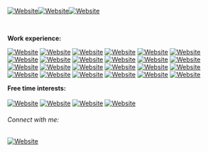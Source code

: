 <!--### Greetings! <img src="https://media.giphy.com/media/hvRJCLFzcasrR4ia7z/giphy.gif" width="18px">-->

<!--I'm Yawar P.<br/>-->
[![Website](https://img.shields.io/badge/Software%20%20Developer-darkblue?style=for-the-badge)](https://github.com/YawarPandar)[![Website](https://img.shields.io/badge/InfoSec%20%20Enthusiastic-darkred?style=for-the-badge)](https://github.com/YawarPandar)[![Website](https://img.shields.io/badge/Casual%20%20Gamer-yellow?style=for-the-badge)](https://github.com/YawarPandar)

<!--Currently working on software outsourcing services for banking and financial companies, and also learning about networking stuff by myself.<br/>--><br/>
**Work experience:**<br/>

  [![Website](https://img.shields.io/badge/Visual%20%20Studio%20%20.Net-blue?style=flat&logo=visual-studio)](https://visualstudio.microsoft.com/vs/) [![Website](https://img.shields.io/badge/.NET-purple?style=flat&logo=.net)](https://dotnet.microsoft.com/) [![Website](https://img.shields.io/badge/Visual%20%20Studio%20%20Code-blue?style=flat&logo=visual-studio-code)](https://code.visualstudio.com/) [![Website](https://img.shields.io/badge/Red%20%20Hat%20%20CodeReady%20%20Studio-red?style=flat&logo=red-hat)](https://www.redhat.com/en/technologies/jboss-middleware/codeready-studio) [![Website](https://img.shields.io/badge/Microsoft%20%20SQL%20%20Server-red?style=flat&logo=microsoft-sql-server)](https://www.microsoft.com/en-us/sql-server/sql-server-2019) [![Website](https://img.shields.io/badge/Oracle-red?style=flat&logo=oracle)](https://www.oracle.com/database/) [![Website](https://img.shields.io/badge/MySQL-blue?style=flat&logo=mysql)](https://www.mysql.com/) [![Website](https://img.shields.io/badge/MongoDB-brightgreen?style=flat&logo=mongodb)](https://www.mongodb.com/) [![Website](https://img.shields.io/badge/Microsoft%20%20Azure-lightgray?style=flat&logo=microsoft-azure)](https://azure.microsoft.com/en-us/) [![Website](https://img.shields.io/badge/Amazon%20%20AWS-yellowgreen?style=flat&logo=amazon-aws)](https://aws.amazon.com/) [![Website](https://img.shields.io/badge/C%23-red?style=flat&logo=c-sharp)](https://angular.io/) [![Website](https://img.shields.io/badge/Angular-red?style=flat&logo=angular)](https://angular.io/) [![Website](https://img.shields.io/badge/Java-red?style=flat&logo=java)](https://www.java.com/) [![Website](https://img.shields.io/badge/JavaScript-yellow?style=flat&logo=javascript)](https://www.javascript.com/) [![Website](https://img.shields.io/badge/JQuery-blue?style=flat&logo=jquery)](https://jquery.com/) [![Website](https://img.shields.io/badge/TypeScript-blue?style=flat&logo=typescript)](https://www.typescriptlang.org/) [![Website](https://img.shields.io/badge/PHP-blueviolet?style=flat&logo=php)](https://www.php.net/) [![Website](https://img.shields.io/badge/Power%20%20BI-yellow?style=flat&logo=power-bi)](https://powerbi.microsoft.com/) [![Website](https://img.shields.io/badge/Microsoft%20%20Visio-blue?style=flat&logo=microsoft-visio)](https://office.live.com/start/visio.aspx) [![Website](https://img.shields.io/badge/Red%20%20Hat%20%20JBoss%20%20Fuse%20%20Karaf-blue?style=flat&logo=red-hat)](https://github.com/jboss-fuse/fuse-karaf) [![Website](https://img.shields.io/badge/Red%20%20Hat%20%20JBoss%20%20EAP-blue?style=flat&logo=red-hat)](https://www.redhat.com/en/technologies/jboss-middleware/application-platform) [![Website](https://img.shields.io/badge/Red%20%20Hat%20%20JBoss%20%20BRMS-blue?style=flat&logo=red-hat)](https://www.cmsdistribution.com/product/red-hat-jboss-brms/) [![Website](https://img.shields.io/badge/Apache%20%20HTTP%20%20Server-red?style=flat&logo=apache)](https://httpd.apache.org/) [![Website](https://img.shields.io/badge/Swagger-green?style=flat&logo=swagger)](https://swagger.io/)
 
**Free time interests:**<br/>  
  [![Website](https://img.shields.io/badge/Kali%20%20Linux-black?style=flat&logo=kali-linux)](https://www.kali.org/) [![Website](https://img.shields.io/badge/Android-green?style=flat&logo=android)](https://www.android.com/) [![Website](https://img.shields.io/badge/Android%20%20Studio-green?style=flat&logo=android-studio)](https://developer.android.com/studio/) [![Website](https://img.shields.io/badge/PS%20%20Vita-blue?style=flat&logo=playstation-vita)](https://en.wikipedia.org/wiki/PlayStation_Vita)

###### Connect with me: 
[![Website](https://img.shields.io/badge/LinkedIn-blue?style=flat&logo=linkedin)][linkedin]
<br />
<!-- variables used above -->
[website]: https://www.facebook.com/mf.ramirezl
[twitter]: https://twitter.com/YawarPandar
[linkedin]: https://www.linkedin.com/in/mauricioramirezrl/

